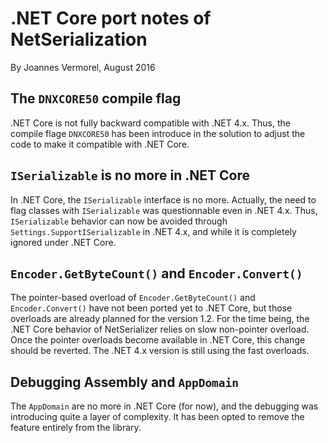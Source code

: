 # .NET Core port notes of NetSerialization
By Joannes Vermorel, August 2016

## The `DNXCORE50` compile flag

.NET Core is not fully backward compatible with .NET 4.x. Thus,
the compile flage `DNXCORE50` has been introduce in the solution
to adjust the code to make it compatible with .NET Core.

## `ISerializable` is no more in .NET Core

In .NET Core, the `ISerializable` interface is no more. Actually,
the need to flag classes with `ISerializable` was questionnable
even in .NET 4.x. Thus, `ISerializable` behavior can now be avoided
through `Settings.SupportISerializable` in .NET 4.x, and while it is
completely ignored under .NET Core.

## `Encoder.GetByteCount()` and `Encoder.Convert()`

The pointer-based overload of `Encoder.GetByteCount()` and `Encoder.Convert()`
have not been ported yet to .NET Core, but those overloads are already planned
for the version 1.2. For the time being, the .NET Core behavior of NetSerializer
relies on slow non-pointer overload. Once the pointer overloads become available
in .NET Core, this change should be reverted. The .NET 4.x version is still using
the fast overloads.

## Debugging Assembly and `AppDomain`

The `AppDomain` are no more in .NET Core (for now), and the debugging
was introducing quite a layer of complexity. It has been opted to
remove the feature entirely from the library.
